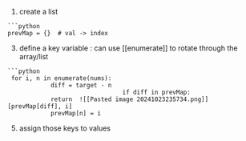 1) create a list
```
```python
prevMap = {}  # val -> index
```

3) define a key variable : can use [[enumerate]] to rotate through the array/list
```
```python
 for i, n in enumerate(nums):
            diff = target - n
					            if diff in prevMap:
	        return  ![[Pasted image 20241023235734.png]][prevMap[diff], i]
            prevMap[n] = i
```

5) assign those keys to values